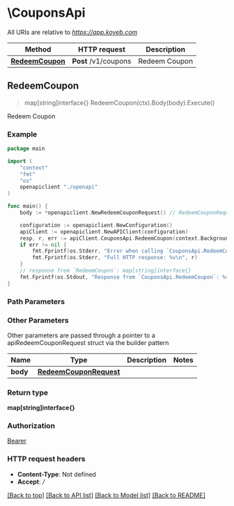 # \CouponsApi

All URIs are relative to *https://app.koyeb.com*

Method | HTTP request | Description
------------- | ------------- | -------------
[**RedeemCoupon**](CouponsApi.md#RedeemCoupon) | **Post** /v1/coupons | Redeem Coupon



## RedeemCoupon

> map[string]interface{} RedeemCoupon(ctx).Body(body).Execute()

Redeem Coupon



### Example

```go
package main

import (
    "context"
    "fmt"
    "os"
    openapiclient "./openapi"
)

func main() {
    body := *openapiclient.NewRedeemCouponRequest() // RedeemCouponRequest | 

    configuration := openapiclient.NewConfiguration()
    apiClient := openapiclient.NewAPIClient(configuration)
    resp, r, err := apiClient.CouponsApi.RedeemCoupon(context.Background()).Body(body).Execute()
    if err != nil {
        fmt.Fprintf(os.Stderr, "Error when calling `CouponsApi.RedeemCoupon``: %v\n", err)
        fmt.Fprintf(os.Stderr, "Full HTTP response: %v\n", r)
    }
    // response from `RedeemCoupon`: map[string]interface{}
    fmt.Fprintf(os.Stdout, "Response from `CouponsApi.RedeemCoupon`: %v\n", resp)
}
```

### Path Parameters



### Other Parameters

Other parameters are passed through a pointer to a apiRedeemCouponRequest struct via the builder pattern


Name | Type | Description  | Notes
------------- | ------------- | ------------- | -------------
 **body** | [**RedeemCouponRequest**](RedeemCouponRequest.md) |  | 

### Return type

**map[string]interface{}**

### Authorization

[Bearer](../README.md#Bearer)

### HTTP request headers

- **Content-Type**: Not defined
- **Accept**: */*

[[Back to top]](#) [[Back to API list]](../README.md#documentation-for-api-endpoints)
[[Back to Model list]](../README.md#documentation-for-models)
[[Back to README]](../README.md)

